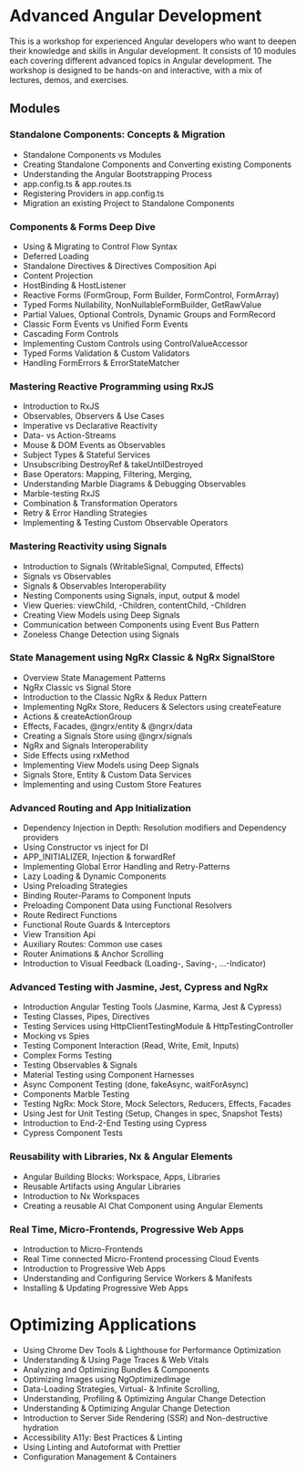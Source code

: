 # Advanced Angular Development

This is a workshop for experienced Angular developers who want to deepen their knowledge and skills in Angular development. It consists of 10 modules each covering different advanced topics in Angular development. The workshop is designed to be hands-on and interactive, with a mix of lectures, demos, and exercises.

## Modules

### Standalone Components: Concepts & Migration

- Standalone Components vs Modules
- Creating Standalone Components and Converting existing Components
- Understanding the Angular Bootstrapping Process
- app.config.ts & app.routes.ts
- Registering Providers in app.config.ts
- Migration an existing Project to Standalone Components

### Components & Forms Deep Dive

- Using & Migrating to Control Flow Syntax
- Deferred Loading
- Standalone Directives & Directives Composition Api
- Content Projection 
- HostBinding & HostListener
- Reactive Forms (FormGroup, Form Builder, FormControl, FormArray)
- Typed Forms Nullability, NonNullableFormBuilder, GetRawValue
- Partial Values, Optional Controls, Dynamic Groups and FormRecord
- Classic Form Events vs Unified Form Events
- Cascading Form Controls
- Implementing Custom Controls using ControlValueAccessor
- Typed Forms Validation & Custom Validators
- Handling FormErrors & ErrorStateMatcher

### Mastering Reactive Programming using RxJS

- Introduction to RxJS
- Observables, Observers & Use Cases
- Imperative vs Declarative Reactivity
- Data- vs Action-Streams
- Mouse & DOM Events as Observables
- Subject Types & Stateful Services
- Unsubscribing DestroyRef & takeUntilDestroyed
- Base Operators: Mapping, Filtering, Merging, 
- Understanding Marble Diagrams & Debugging Observables
- Marble-testing RxJS
- Combination & Transformation Operators
- Retry & Error Handling Strategies
- Implementing & Testing Custom Observable Operators

### Mastering Reactivity using Signals

- Introduction to Signals (WritableSignal, Computed, Effects)
- Signals vs Observables
- Signals & Observables Interoperability
- Nesting Components using Signals, input, output & model
- View Queries: viewChild, -Children, contentChild, -Children
- Creating View Models using Deep Signals
- Communication between Components using Event Bus Pattern
- Zoneless Change Detection using Signals

### State Management using NgRx Classic & NgRx SignalStore

- Overview State Management Patterns
- NgRx Classic vs Signal Store
- Introduction to the Classic NgRx & Redux Pattern
- Implementing NgRx Store, Reducers & Selectors using createFeature
- Actions & createActionGroup
- Effects, Facades, @ngrx/entity & @ngrx/data
- Creating a Signals Store using @ngrx/signals
- NgRx and Signals Interoperability
- Side Effects using rxMethod
- Implementing View Models using Deep Signals
- Signals Store, Entity & Custom Data Services
- Implementing and using Custom Store Features

### Advanced Routing and App Initialization

- Dependency Injection in Depth: Resolution modifiers and Dependency providers
- Using Constructor vs inject for DI
- APP_INITIALIZER, Injection & forwardRef
- Implementing Global Error Handling and Retry-Patterns
- Lazy Loading & Dynamic Components
- Using Preloading Strategies
- Binding Router-Params to Component Inputs
- Preloading Component Data using Functional Resolvers
- Route Redirect Functions
- Functional Route Guards & Interceptors
- View Transition Api
- Auxiliary Routes: Common use cases
- Router Animations & Anchor Scrolling
- Introduction to Visual Feedback (Loading-, Saving-, ...-Indicator)

### Advanced Testing with Jasmine, Jest, Cypress and NgRx

- Introduction Angular Testing Tools (Jasmine, Karma, Jest & Cypress)
- Testing Classes, Pipes, Directives
- Testing Services using HttpClientTestingModule & HttpTestingController
- Mocking vs Spies
- Testing Component Interaction (Read, Write, Emit, Inputs)
- Complex Forms Testing
- Testing Observables & Signals
- Material Testing using Component Harnesses
- Async Component Testing (done, fakeAsync, waitForAsync)
- Components Marble Testing
- Testing NgRx: Mock Store, Mock Selectors, Reducers, Effects, Facades
- Using Jest for Unit Testing (Setup, Changes in spec, Snapshot Tests)
- Introduction to End-2-End Testing using Cypress
- Cypress Component Tests

### Reusability with Libraries, Nx & Angular Elements

- Angular Building Blocks: Workspace, Apps, Libraries
- Reusable Artifacts using Angular Libraries
- Introduction to Nx Workspaces
- Creating a reusable AI Chat Component using Angular Elements

### Real Time, Micro-Frontends, Progressive Web Apps

- Introduction to Micro-Frontends 
- Real Time connected Micro-Frontend processing Cloud Events
- Introduction to Progressive Web Apps
- Understanding and Configuring Service Workers & Manifests
- Installing & Updating Progressive Web Apps

# Optimizing Applications

- Using Chrome Dev Tools & Lighthouse for Performance Optimization
- Understanding & Using Page Traces & Web Vitals
- Analyzing and Optimizing Bundles & Components
- Optimizing Images using NgOptimizedImage 
- Data-Loading Strategies, Virtual- & Infinite Scrolling, 
- Understanding, Profiling & Optimizing Angular Change Detection
- Understanding & Optimizing Angular Change Detection
- Introduction to Server Side Rendering (SSR) and Non-destructive hydration
- Accessibility A11y: Best Practices & Linting
- Using Linting and Autoformat with Prettier
- Configuration Management & Containers